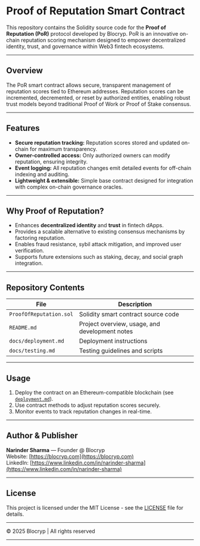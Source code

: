 # Proof of Reputation Smart Contract

This repository contains the Solidity source code for the **Proof of Reputation (PoR)** protocol developed by Blocryp. PoR is an innovative on-chain reputation scoring mechanism designed to empower decentralized identity, trust, and governance within Web3 fintech ecosystems.

---

## Overview

The PoR smart contract allows secure, transparent management of reputation scores tied to Ethereum addresses. Reputation scores can be incremented, decremented, or reset by authorized entities, enabling robust trust models beyond traditional Proof of Work or Proof of Stake consensus.

---

## Features

- **Secure reputation tracking:** Reputation scores stored and updated on-chain for maximum transparency.  
- **Owner-controlled access:** Only authorized owners can modify reputation, ensuring integrity.  
- **Event logging:** All reputation changes emit detailed events for off-chain indexing and auditing.  
- **Lightweight & extensible:** Simple base contract designed for integration with complex on-chain governance oracles.

---

## Why Proof of Reputation?

- Enhances **decentralized identity** and **trust** in fintech dApps.  
- Provides a scalable alternative to existing consensus mechanisms by factoring reputation.  
- Enables fraud resistance, sybil attack mitigation, and improved user verification.  
- Supports future extensions such as staking, decay, and social graph integration.

---

## Repository Contents

| File                       | Description                                   |
| -------------------------- | ---------------------------------------------|
| `ProofOfReputation.sol`    | Solidity smart contract source code           |
| `README.md`                | Project overview, usage, and development notes|
| `docs/deployment.md`       | Deployment instructions                        |
| `docs/testing.md`          | Testing guidelines and scripts                 |

---

## Usage

1. Deploy the contract on an Ethereum-compatible blockchain (see [`deployment.md`](/docs/deployment.md)).  
2. Use contract methods to adjust reputation scores securely.  
3. Monitor events to track reputation changes in real-time.

---

## Author & Publisher

**Narinder Sharma** — Founder @ Blocryp  
Website: [https://blocryp.com](https://blocryp.com)  
LinkedIn: [https://www.linkedin.com/in/narinder-sharma](https://www.linkedin.com/in/narinder-sharma)

---

## License

This project is licensed under the MIT License - see the [LICENSE](LICENSE) file for details.

---

© 2025 Blocryp | All rights reserved

---

<script type="application/ld+json">
{
  "@context": "https://schema.org",
  "@type": "SoftwareSourceCode",
  "name": "Proof of Reputation Smart Contract",
  "description": "An on-chain Solidity smart contract for managing decentralized reputation scores in Web3 fintech ecosystems.",
  "author": {
    "@type": "Person",
    "name": "Narinder Sharma",
    "url": "https://www.linkedin.com/in/narinder-sharma"
  },
  "publisher": {
    "@type": "Organization",
    "name": "Blocryp",
    "url": "https://blocryp.com"
  },
  "license": "https://opensource.org/licenses/MIT",
  "programmingLanguage": "Solidity",
  "codeRepository": "https://github.com/yourusername/proof-of-reputation",
  "datePublished": "2025-07-05"
}
</script>
